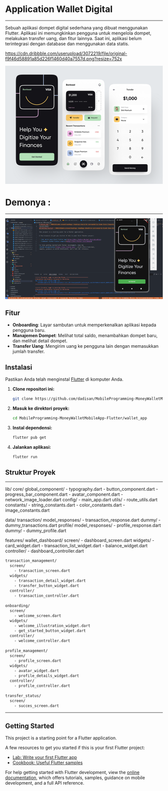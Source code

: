 # Application Wallet Digital

---

Sebuah aplikasi dompet digital sederhana yang dibuat menggunakan Flutter. Aplikasi ini memungkinkan pengguna untuk mengelola dompet, melakukan transfer uang, dan fitur lainnya. Saat ini, aplikasi belum terintegrasi dengan database dan menggunakan data statis.

https://cdn.dribbble.com/userupload/3072219/file/original-f9f46d58891a85d226f1460d40a7557d.png?resize=752x

![Desain App](assets/demo/ui.png)

# Demonya :

---

![App Demo](assets/demo/app.gif)

## Fitur

- **Onboarding**: Layar sambutan untuk memperkenalkan aplikasi kepada pengguna baru.
- **Manajemen Dompet**: Melihat total saldo, menambahkan dompet baru, dan melihat detail dompet.
- **Transfer Uang**: Mengirim uang ke pengguna lain dengan memasukkan jumlah transfer.

## Instalasi

Pastikan Anda telah menginstal [Flutter](https://flutter.dev/docs/get-started/install) di komputer Anda.

1. **Clone repositori ini:**

   ```bash
   git clone https://github.com/dadisan/MobileProgramming-MoneyWalletMobileApp-Flutter.git
   ```

2. **Masuk ke direktori proyek:**

   ```bash
   cd MobileProgramming-MoneyWalletMobileApp-Flutter/wallet_app
   ```

3. **Instal dependensi:**

   ```bash
   flutter pub get
   ```

4. **Jalankan aplikasi:**

   ```bash
   flutter run
   ```

## Struktur Proyek

---

lib/
core/
global_component/ - typography.dart - button_component.dart - progress_bar_component.dart - avatar_component.dart - network_image_loader.dart
config/ - main_app.dart
utils/ - route_utils.dart
constants/ - string_constants.dart - color_constants.dart - image_constants.dart

data/
transaction/
model_responses/ - transaction_response.dart
dummy/ - dummy_transactions.dart
profile/
model_responses/ - profile_response.dart
dummy/ - dummy_profile.dart

features/
wallet_dashboard/
screen/ - dashboard_screen.dart
widgets/ - card_widget.dart - transaction_list_widget.dart - balance_widget.dart
controller/ - dashboard_controller.dart

    transaction_management/
      screen/
        - transaction_screen.dart
      widgets/
        - transaction_detail_widget.dart
        - transfer_button_widget.dart
      controller/
        - transaction_controller.dart

    onboarding/
      screen/
        - welcome_screen.dart
      widgets/
        - welcome_illustration_widget.dart
        - get_started_button_widget.dart
      controller/
        - welcome_controller.dart

    profile_management/
      screen/
        - profile_screen.dart
      widgets/
        - avatar_widget.dart
        - profile_details_widget.dart
      controller/
        - profile_controller.dart

    transfer_status/
      screen/
        - succes_screen.dart

---

## Getting Started

This project is a starting point for a Flutter application.

A few resources to get you started if this is your first Flutter project:

- [Lab: Write your first Flutter app](https://docs.flutter.dev/get-started/codelab)
- [Cookbook: Useful Flutter samples](https://docs.flutter.dev/cookbook)

For help getting started with Flutter development, view the
[online documentation](https://docs.flutter.dev/), which offers tutorials,
samples, guidance on mobile development, and a full API reference.
